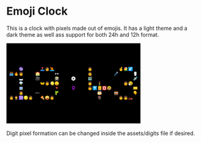 # Emoji Clock

This is a clock with pixels made out of emojis.
It has a light theme and a dark theme as well ass support for both 24h and 12h format.

<img src='emoji_clock.png' width='350'>

Digit pixel formation can be changed inside the assets/digits file if desired.